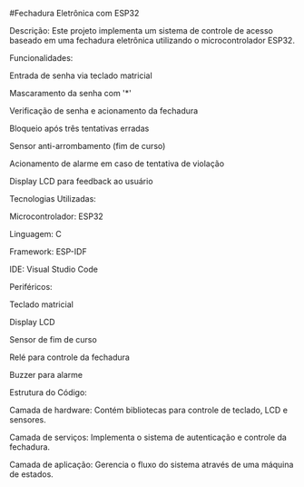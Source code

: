 #Fechadura Eletrônica com ESP32

Descrição: Este projeto implementa um sistema de controle de acesso baseado em uma fechadura eletrônica utilizando o microcontrolador ESP32.

Funcionalidades:

Entrada de senha via teclado matricial

Mascaramento da senha com '*'

Verificação de senha e acionamento da fechadura

Bloqueio após três tentativas erradas

Sensor anti-arrombamento (fim de curso)

Acionamento de alarme em caso de tentativa de violação

Display LCD para feedback ao usuário

Tecnologias Utilizadas:

Microcontrolador: ESP32

Linguagem: C

Framework: ESP-IDF

IDE: Visual Studio Code

Periféricos:

Teclado matricial

Display LCD

Sensor de fim de curso

Relé para controle da fechadura

Buzzer para alarme

Estrutura do Código:

Camada de hardware: Contém bibliotecas para controle de teclado, LCD e sensores.

Camada de serviços: Implementa o sistema de autenticação e controle da fechadura.

Camada de aplicação: Gerencia o fluxo do sistema através de uma máquina de estados.
